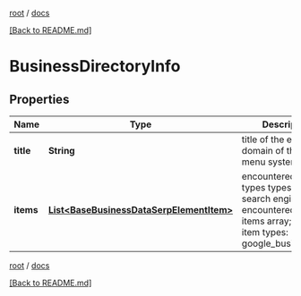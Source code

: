 [root](./../ "root") / [docs](./ "docs")

[[Back to README.md]](./../README.md "[Back to README.md]")

# BusinessDirectoryInfo

## Properties

| Name | Type | Description | Notes |
|------------ | ------------- | ------------- | -------------|
|**title** | **String** | title of the element domain of the online menu system |  [optional] |
|**items** | [**List&lt;BaseBusinessDataSerpElementItem&gt;**](BaseBusinessDataSerpElementItem.md) | encountered item types types of search engine results encountered in the items array; possible item types: google_business_info |  [optional] |

[root](./../ "root") / [docs](./ "docs")

[[Back to README.md]](./../README.md "[Back to README.md]")